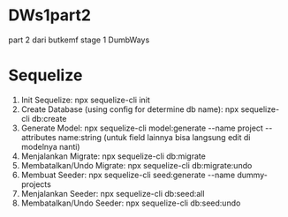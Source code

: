 # DWs1part2
part 2 dari butkemf stage 1 DumbWays

# Sequelize 
1. Init Sequelize:
    npx sequelize-cli init
2. Create Database (using config for determine db name):
    npx sequelize-cli db:create
3. Generate Model:
    npx sequelize-cli model:generate --name project --attributes name:string (untuk field lainnya bisa langsung edit di modelnya nanti)
4. Menjalankan Migrate:
    npx sequelize-cli db:migrate
5. Membatalkan/Undo Migrate:
    npx sequelize-cli db:migrate:undo
6. Membuat Seeder:
    npx sequelize-cli seed:generate --name dummy-projects
7. Menjalankan Seeder:
    npx sequelize-cli db:seed:all
8. Membatalkan/Undo Seeder:
    npx sequelize-cli db:seed:undo

